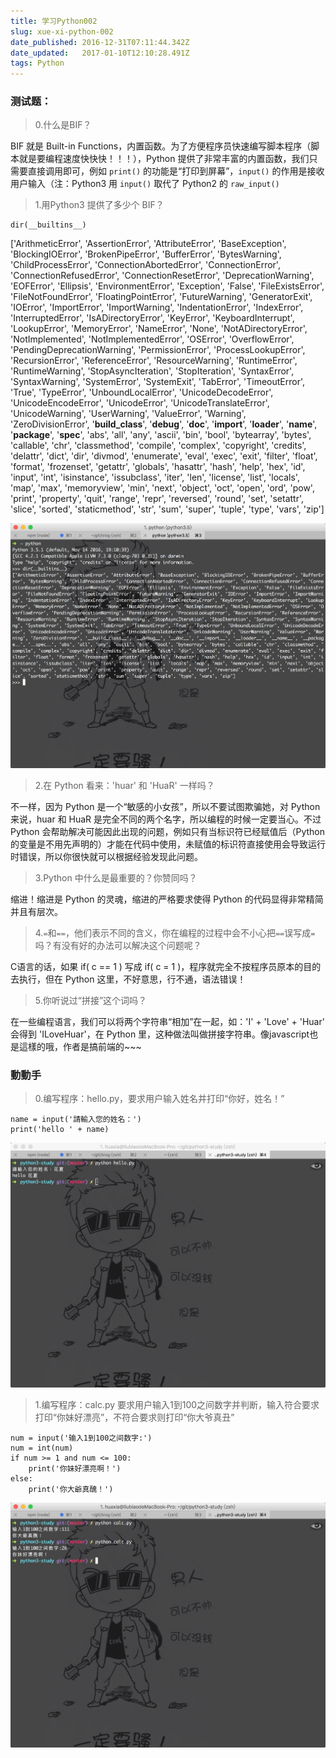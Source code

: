 ```yaml
---
title: 学习Python002
slug: xue-xi-python-002
date_published: 2016-12-31T07:11:44.342Z
date_updated:   2017-01-10T12:10:28.491Z
tags: Python
---
```


###  测试题：

>  0.什么是BIF？

BIF 就是 Built-in Functions，内置函数。为了方便程序员快速编写脚本程序（脚本就是要编程速度快快快！！！），Python 提供了非常丰富的内置函数，我们只需要直接调用即可，例如 `print()` 的功能是“打印到屏幕”，`input()` 的作用是接收用户输入（注：Python3 用 `input()` 取代了 Python2 的 `raw_input()`

>  1.用Python3 提供了多少个 BIF？

```
dir(__builtins__)
```

['ArithmeticError', 'AssertionError', 'AttributeError', 'BaseException', 'BlockingIOError', 'BrokenPipeError', 'BufferError', 'BytesWarning', 'ChildProcessError', 'ConnectionAbortedError', 'ConnectionError', 'ConnectionRefusedError', 'ConnectionResetError', 'DeprecationWarning', 'EOFError', 'Ellipsis', 'EnvironmentError', 'Exception', 'False', 'FileExistsError', 'FileNotFoundError', 'FloatingPointError', 'FutureWarning', 'GeneratorExit', 'IOError', 'ImportError', 'ImportWarning', 'IndentationError', 'IndexError', 'InterruptedError', 'IsADirectoryError', 'KeyError', 'KeyboardInterrupt', 'LookupError', 'MemoryError', 'NameError', 'None', 'NotADirectoryError', 'NotImplemented', 'NotImplementedError', 'OSError', 'OverflowError', 'PendingDeprecationWarning', 'PermissionError', 'ProcessLookupError', 'RecursionError', 'ReferenceError', 'ResourceWarning', 'RuntimeError', 'RuntimeWarning', 'StopAsyncIteration', 'StopIteration', 'SyntaxError', 'SyntaxWarning', 'SystemError', 'SystemExit', 'TabError', 'TimeoutError', 'True', 'TypeError', 'UnboundLocalError', 'UnicodeDecodeError', 'UnicodeEncodeError', 'UnicodeError', 'UnicodeTranslateError', 'UnicodeWarning', 'UserWarning', 'ValueError', 'Warning', 'ZeroDivisionError', '__build_class__', '__debug__', '__doc__', '__import__', '__loader__', '__name__', '__package__', '__spec__', 'abs', 'all', 'any', 'ascii', 'bin', 'bool', 'bytearray', 'bytes', 'callable', 'chr', 'classmethod', 'compile', 'complex', 'copyright', 'credits', 'delattr', 'dict', 'dir', 'divmod', 'enumerate', 'eval', 'exec', 'exit', 'filter', 'float', 'format', 'frozenset', 'getattr', 'globals', 'hasattr', 'hash', 'help', 'hex', 'id', 'input', 'int', 'isinstance', 'issubclass', 'iter', 'len', 'license', 'list', 'locals', 'map', 'max', 'memoryview', 'min', 'next', 'object', 'oct', 'open', 'ord', 'pow', 'print', 'property', 'quit', 'range', 'repr', 'reversed', 'round', 'set', 'setattr', 'slice', 'sorted', 'staticmethod', 'str', 'sum', 'super', 'tuple', 'type', 'vars', 'zip']


![](/content/images/2016/12/4CE66FBD-6359-4B55-899D-7D82E2417B09.png)

> 2.在 Python 看来：'huar' 和 'HuaR' 一样吗？

不一样，因为 Python 是一个“敏感的小女孩”，所以不要试图欺骗她，对 Python 来说，huar 和 HuaR 是完全不同的两个名字，所以编程的时候一定要当心。不过 Python 会帮助解决可能因此出现的问题，例如只有当标识符已经赋值后（Python 的变量是不用先声明的）才能在代码中使用，未赋值的标识符直接使用会导致运行时错误，所以你很快就可以根据经验发现此问题。

> 3.Python 中什么是最重要的？你赞同吗？

缩进！缩进是 Python 的灵魂，缩进的严格要求使得 Python 的代码显得非常精简并且有层次。

> 4.`=`和`==`，他们表示不同的含义，你在编程的过程中会不小心把`==`误写成`=`吗？有没有好的办法可以解决这个问题呢？

C语言的话，如果 if( c == 1 ) 写成 if( c = 1 )，程序就完全不按程序员原本的目的去执行，但在 Python 这里，不好意思，行不通，语法错误！

> 5.你听说过“拼接”这个词吗？

在一些编程语言，我们可以将两个字符串“相加”在一起，如：'I' + 'Love' + 'Huar' 会得到 'ILoveHuar'，在 Python 里，这种做法叫做拼接字符串。像javascript也是這樣的哦，作者是搞前端的~~~

### 動動手

> 0.编写程序：hello.py，要求用户输入姓名并打印“你好，姓名！”

```
name = input('請輸入您的姓名：')
print('hello ' + name)

```
![](/content/images/2016/12/191CDC01-D47C-48CE-9783-EFE9B45A1CE8.png)

> 1.编写程序：calc.py 要求用户输入1到100之间数字并判断，输入符合要求打印“你妹好漂亮”，不符合要求则打印“你大爷真丑”

```
num = input('输入1到100之间数字:')
num = int(num)
if num >= 1 and num <= 100:
    print('你妹好漂亮啊！')
else:
    print('你大爺真醜！')

```

![](/content/images/2016/12/902D21AB-4C41-4AFA-B8AB-3CAF13BD5B1B.png)



